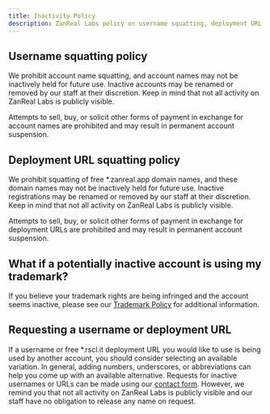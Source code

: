 ```yaml
---
title: Inactivity Policy
description: ZanReal Labs policy on username squatting, deployment URL squatting, and inactive account management
---
```


## Username squatting policy

We prohibit account name squatting, and account names may not be inactively held for future use. Inactive accounts may be renamed or removed by our staff at their discretion. Keep in mind that not all activity on ZanReal Labs is publicly visible.

Attempts to sell, buy, or solicit other forms of payment in exchange for account names are prohibited and may result in permanent account suspension.

## Deployment URL squatting policy

We prohibit squatting of free *.zanreal.app domain names, and these domain names may not be inactively held for future use. Inactive registrations may be renamed or removed by our staff at their discretion. Keep in mind that not all activity on ZanReal Labs is publicly visible.

Attempts to sell, buy, or solicit other forms of payment in exchange for deployment URLs are prohibited and may result in permanent account suspension.

## What if a potentially inactive account is using my trademark?

If you believe your trademark rights are being infringed and the account seems inactive, please see our [Trademark Policy](/en/legal/trademark) for additional information.

## Requesting a username or deployment URL

If a username or free *.rscl.it deployment URL you would like to use is being used by another account, you should consider selecting an available variation. In general, adding numbers, underscores, or abbreviations can help you come up with an available alternative. Requests for inactive usernames or URLs can be made using our [contact form](/support). However, we remind you that not all activity on ZanReal Labs is publicly visible and our staff have no obligation to release any name on request.
